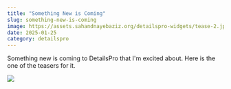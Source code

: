```yaml
---
title: "Something New is Coming"
slug: something-new-is-coming
image: https://assets.sahandnayebaziz.org/detailspro-widgets/tease-2.jpg
date: 2025-01-25
category: detailspro
---
```


Something new is coming to DetailsPro that I'm excited about. Here is the one of the teasers for it.

![](https://assets.sahandnayebaziz.org/detailspro-widgets/tease-2.jpg)